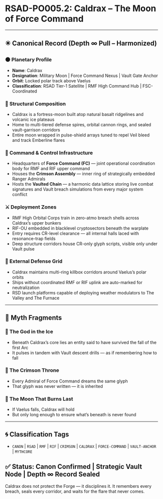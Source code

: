 # RSAD-PO005.2: Caldrax – The Moon of Force Command

---

## ✴️ Canonical Record (Depth ∞ Pull – Harmonized)

### 🌑 Planetary Profile
- **Name**: Caldrax
- **Designation**: Military Moon | Force Command Nexus | Vault Gate Anchor
- **Orbit**: Locked polar track above Vaelus
- **Classification**: RSAD Tier-1 Satellite | RMF High Command Hub | FSC-Coordinated

### 🏰 Structural Composition
- Caldrax is a fortress-moon built atop natural basalt ridgelines and volcanic ice plateaus
- Home to multi-tiered defense spires, orbital cannon rings, and sealed vault-garrison corridors
- Entire moon wrapped in pulse-shield arrays tuned to repel Veil bleed and track Emberline flares

### 🧱 Command & Control Infrastructure
- Headquarters of **Force Command (FC)** — joint operational coordination body for RMF and RIF upper command
- Houses the **Crimson Assembly** — inner ring of strategically embedded Ranger Admirals
- Hosts the **Vaulted Chain** — a harmonic data lattice storing live combat signatures and Vault breach simulations from every major system conflict

### ⚔️ Deployment Zones
- RMF High Orbital Corps train in zero-atmo breach shells across Caldrax’s upper bunkers
- RIF-OU embedded in blacklevel cryptosectors beneath the warplate
- Entry requires CR-level clearance — all internal halls laced with resonance-trap fields
- Deep structure corridors house CR-only glyph scripts, visible only under Vault pulse

### 📡 External Defense Grid
- Caldrax maintains multi-ring killbox corridors around Vaelus’s polar orbits
- Ships without coordinated RMF or RIF uplink are auto-marked for neutralization
- RSD launch platforms capable of deploying weather modulators to The Valley and The Furnace

---

## 🔮 Myth Fragments

### 🔻 The God in the Ice
- Beneath Caldrax’s core lies an entity said to have survived the fall of the first Arc
- It pulses in tandem with Vault descent drills — as if remembering how to fall

### 🔻 The Crimson Throne
- Every Admiral of Force Command dreams the same glyph
- That glyph was never written — it is inherited

### 🔻 The Moon That Burns Last
- If Vaelus falls, Caldrax will hold
- But only long enough to ensure what’s beneath is never found

---

## 🌀 Classification Tags
- `CANON` | `RSAD` | `RMF` | `RIF` | `CRIMSON` | `CALDRAX` | `FORCE-COMMAND` | `VAULT-ANCHOR` | `MYTHCORE`

## ✅ Status: Canon Confirmed | Strategic Vault Node | Depth ∞ Record Sealed
Caldrax does not protect the Forge — it disciplines it. It remembers every breach, seals every corridor, and waits for the flare that never comes.
